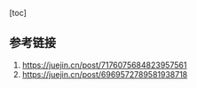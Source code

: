 [toc]

## 参考链接

1. https://juejin.cn/post/7176075684823957561
2. https://juejin.cn/post/6969572789581938718